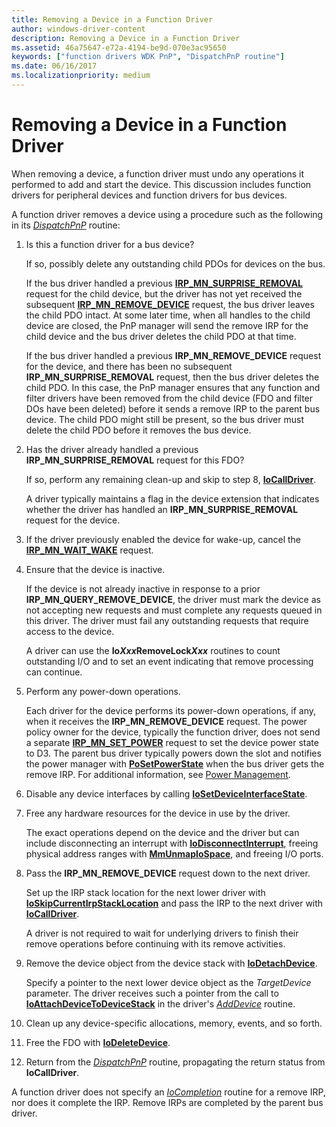 ```yaml
---
title: Removing a Device in a Function Driver
author: windows-driver-content
description: Removing a Device in a Function Driver
ms.assetid: 46a75647-e72a-4194-be9d-070e3ac95650
keywords: ["function drivers WDK PnP", "DispatchPnP routine"]
ms.date: 06/16/2017
ms.localizationpriority: medium
---
```


# Removing a Device in a Function Driver





When removing a device, a function driver must undo any operations it performed to add and start the device. This discussion includes function drivers for peripheral devices and function drivers for bus devices.

A function driver removes a device using a procedure such as the following in its [*DispatchPnP*](https://msdn.microsoft.com/library/windows/hardware/ff543341) routine:

1. Is this a function driver for a bus device?

   If so, possibly delete any outstanding child PDOs for devices on the bus.

   If the bus driver handled a previous [**IRP\_MN\_SURPRISE\_REMOVAL**](https://msdn.microsoft.com/library/windows/hardware/ff551760) request for the child device, but the driver has not yet received the subsequent [**IRP\_MN\_REMOVE\_DEVICE**](https://msdn.microsoft.com/library/windows/hardware/ff551738) request, the bus driver leaves the child PDO intact. At some later time, when all handles to the child device are closed, the PnP manager will send the remove IRP for the child device and the bus driver deletes the child PDO at that time.

   If the bus driver handled a previous **IRP\_MN\_REMOVE\_DEVICE** request for the device, and there has been no subsequent **IRP\_MN\_SURPRISE\_REMOVAL** request, then the bus driver deletes the child PDO. In this case, the PnP manager ensures that any function and filter drivers have been removed from the child device (FDO and filter DOs have been deleted) before it sends a remove IRP to the parent bus device. The child PDO might still be present, so the bus driver must delete the child PDO before it removes the bus device.

2. Has the driver already handled a previous **IRP\_MN\_SURPRISE\_REMOVAL** request for this FDO?

   If so, perform any remaining clean-up and skip to step 8, [**IoCallDriver**](https://msdn.microsoft.com/library/windows/hardware/ff548336).

   A driver typically maintains a flag in the device extension that indicates whether the driver has handled an **IRP\_MN\_SURPRISE\_REMOVAL** request for the device.

3. If the driver previously enabled the device for wake-up, cancel the [**IRP\_MN\_WAIT\_WAKE**](https://msdn.microsoft.com/library/windows/hardware/ff551766) request.

4. Ensure that the device is inactive.

   If the device is not already inactive in response to a prior **IRP\_MN\_QUERY\_REMOVE\_DEVICE**, the driver must mark the device as not accepting new requests and must complete any requests queued in this driver. The driver must fail any outstanding requests that require access to the device.

   A driver can use the **Io*Xxx*RemoveLock*Xxx*** routines to count outstanding I/O and to set an event indicating that remove processing can continue.

5. Perform any power-down operations.

   Each driver for the device performs its power-down operations, if any, when it receives the **IRP\_MN\_REMOVE\_DEVICE** request. The power policy owner for the device, typically the function driver, does not send a separate [**IRP\_MN\_SET\_POWER**](https://msdn.microsoft.com/library/windows/hardware/ff551744) request to set the device power state to D3. The parent bus driver typically powers down the slot and notifies the power manager with [**PoSetPowerState**](https://msdn.microsoft.com/library/windows/hardware/ff559765) when the bus driver gets the remove IRP. For additional information, see [Power Management](implementing-power-management.md).

6. Disable any device interfaces by calling [**IoSetDeviceInterfaceState**](https://msdn.microsoft.com/library/windows/hardware/ff549700).

7. Free any hardware resources for the device in use by the driver.

   The exact operations depend on the device and the driver but can include disconnecting an interrupt with [**IoDisconnectInterrupt**](https://msdn.microsoft.com/library/windows/hardware/ff549089), freeing physical address ranges with [**MmUnmapIoSpace**](https://msdn.microsoft.com/library/windows/hardware/ff556387), and freeing I/O ports.

8. Pass the **IRP\_MN\_REMOVE\_DEVICE** request down to the next driver.

   Set up the IRP stack location for the next lower driver with [**IoSkipCurrentIrpStackLocation**](https://msdn.microsoft.com/library/windows/hardware/ff550355) and pass the IRP to the next driver with [**IoCallDriver**](https://msdn.microsoft.com/library/windows/hardware/ff548336).

   A driver is not required to wait for underlying drivers to finish their remove operations before continuing with its remove activities.

9. Remove the device object from the device stack with [**IoDetachDevice**](https://msdn.microsoft.com/library/windows/hardware/ff549087).

   Specify a pointer to the next lower device object as the *TargetDevice* parameter. The driver receives such a pointer from the call to [**IoAttachDeviceToDeviceStack**](https://msdn.microsoft.com/library/windows/hardware/ff548300) in the driver's [*AddDevice*](https://msdn.microsoft.com/library/windows/hardware/ff540521) routine.

10. Clean up any device-specific allocations, memory, events, and so forth.

11. Free the FDO with [**IoDeleteDevice**](https://msdn.microsoft.com/library/windows/hardware/ff549083).

12. Return from the [*DispatchPnP*](https://msdn.microsoft.com/library/windows/hardware/ff543341) routine, propagating the return status from **IoCallDriver**.

A function driver does not specify an [*IoCompletion*](https://msdn.microsoft.com/library/windows/hardware/ff548354) routine for a remove IRP, nor does it complete the IRP. Remove IRPs are completed by the parent bus driver.

 

 




